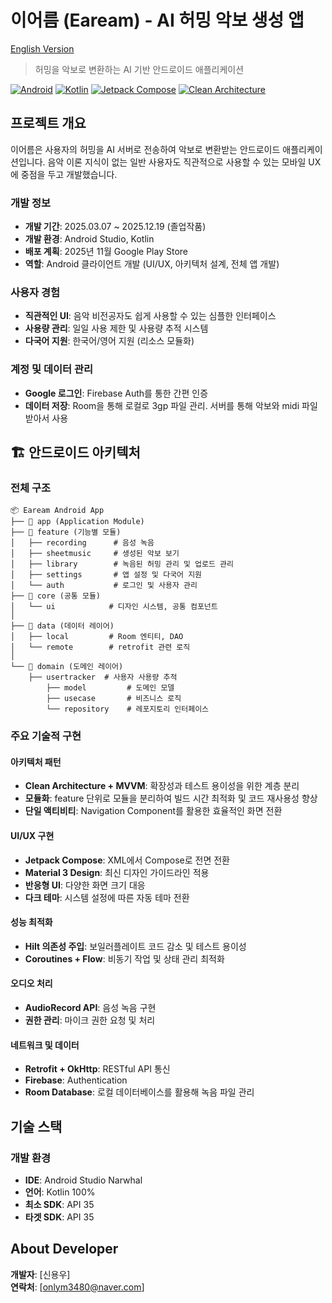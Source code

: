 # 이어름 (Eaream) - AI 허밍 악보 생성 앱

[English Version](README.md)

> 허밍을 악보로 변환하는 AI 기반 안드로이드 애플리케이션

[![Android](https://img.shields.io/badge/Android-3DDC84?style=flat-square&logo=android&logoColor=white)]()
[![Kotlin](https://img.shields.io/badge/Kotlin-0095D5?style=flat-square&logo=kotlin&logoColor=white)]()
[![Jetpack Compose](https://img.shields.io/badge/Jetpack%20Compose-4285F4?style=flat-square&logo=jetpackcompose&logoColor=white)]()
[![Clean Architecture](https://img.shields.io/badge/Clean%20Architecture-FF6B6B?style=flat-square)]()

## 프로젝트 개요

이어름은 사용자의 허밍을 AI 서버로 전송하여 악보로 변환받는 안드로이드 애플리케이션입니다.
음악 이론 지식이 없는 일반 사용자도 직관적으로 사용할 수 있는 모바일 UX에 중점을 두고 개발했습니다.

### 개발 정보
- **개발 기간**: 2025.03.07 ~ 2025.12.19 (졸업작품)
- **개발 환경**: Android Studio, Kotlin
- **배포 계획**: 2025년 11월 Google Play Store
- **역할**: Android 클라이언트 개발 (UI/UX, 아키텍처 설계, 전체 앱 개발)

### 사용자 경험
- **직관적인 UI**: 음악 비전공자도 쉽게 사용할 수 있는 심플한 인터페이스
- **사용량 관리**: 일일 사용 제한 및 사용량 추적 시스템
- **다국어 지원**: 한국어/영어 지원 (리소스 모듈화)

### 계정 및 데이터 관리
- **Google 로그인**: Firebase Auth를 통한 간편 인증
- **데이터 저장**: Room을 통해 로컬로 3gp 파일 관리. 서버를 통해 악보와 midi 파일 받아서 사용

## 🏗 안드로이드 아키텍처

### 전체 구조
```
📦 Eaream Android App
├── 📂 app (Application Module)
├── 📂 feature (기능별 모듈)
│   ├── recording      # 음성 녹음
│   ├── sheetmusic     # 생성된 악보 보기
│   ├── library        # 녹음된 허밍 관리 및 업로드 관리
│   ├── settings       # 앱 설정 및 다국어 지원
│   └── auth           # 로그인 및 사용자 관리
├── 📂 core (공통 모듈)
│   └── ui            # 디자인 시스템, 공통 컴포넌트
│
├── 📂 data (데이터 레이어)
│   ├── local         # Room 엔티티, DAO
│   └── remote        # retrofit 관련 로직
│
└── 📂 domain (도메인 레이어)
    ├── usertracker  # 사용자 사용량 추적
        ├── model         # 도메인 모델
        ├── usecase       # 비즈니스 로직
        └── repository    # 레포지토리 인터페이스
```

### 주요 기술적 구현

#### 아키텍처 패턴
- **Clean Architecture + MVVM**: 확장성과 테스트 용이성을 위한 계층 분리
- **모듈화**: feature 단위로 모듈을 분리하여 빌드 시간 최적화 및 코드 재사용성 향상
- **단일 액티비티**: Navigation Component를 활용한 효율적인 화면 전환

#### UI/UX 구현
- **Jetpack Compose**: XML에서 Compose로 전면 전환
- **Material 3 Design**: 최신 디자인 가이드라인 적용
- **반응형 UI**: 다양한 화면 크기 대응
- **다크 테마**: 시스템 설정에 따른 자동 테마 전환

#### 성능 최적화
- **Hilt 의존성 주입**: 보일러플레이트 코드 감소 및 테스트 용이성
- **Coroutines + Flow**: 비동기 작업 및 상태 관리 최적화

#### 오디오 처리
- **AudioRecord API**: 음성 녹음 구현
- **권한 관리**: 마이크 권한 요청 및 처리

#### 네트워크 및 데이터
- **Retrofit + OkHttp**: RESTful API 통신
- **Firebase**: Authentication
- **Room Database**: 로컬 데이터베이스를 활용해 녹음 파일 관리

## 기술 스택

### 개발 환경
- **IDE**: Android Studio Narwhal
- **언어**: Kotlin 100%
- **최소 SDK**: API 35
- **타겟 SDK**: API 35

## About Developer

**개발자**: [신용우]  
**연락처**: [onlym3480@naver.com]  
